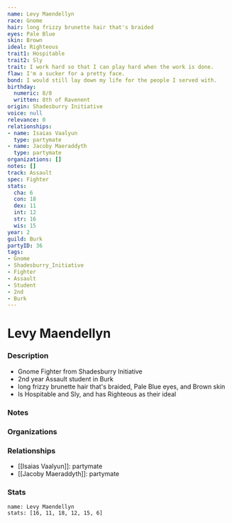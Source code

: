 ```yaml
---
name: Levy Maendellyn
race: Gnome
hair: long frizzy brunette hair that's braided
eyes: Pale Blue
skin: Brown
ideal: Righteous
trait1: Hospitable
trait2: Sly
trait: I work hard so that I can play hard when the work is done.
flaw: I'm a sucker for a pretty face.
bond: I would still lay down my life for the people I served with.
birthday:
  numeric: 8/8
  written: 8th of Ravenent
origin: Shadesburry Initiative
voice: null
relevance: 0
relationships:
- name: Isaias Vaalyun
  type: partymate
- name: Jacoby Maeraddyth
  type: partymate
organizations: []
notes: []
track: Assault
spec: Fighter
stats:
  cha: 6
  con: 18
  dex: 11
  int: 12
  str: 16
  wis: 15
year: 2
guild: Burk
partyID: 36
tags:
- Gnome
- Shadesburry_Initiative
- Fighter
- Assault
- Student
- 2nd
- Burk
---
```

# Levy Maendellyn
### Description
- Gnome Fighter from Shadesburry Initiative
- 2nd year Assault student in Burk
- long frizzy brunette hair that's braided, Pale Blue eyes, and Brown skin
- Is Hospitable and Sly, and has Righteous as their ideal

### Notes

### Organizations

### Relationships
- [[Isaias Vaalyun]]: partymate
- [[Jacoby Maeraddyth]]: partymate

### Stats
```statblock
name: Levy Maendellyn
stats: [16, 11, 18, 12, 15, 6]
```